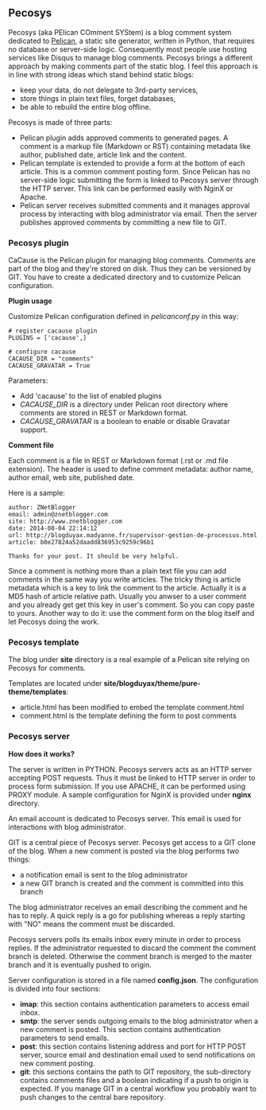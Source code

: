 ## Pecosys

Pecosys (aka PElican COmment SYStem) is a blog comment system dedicated to
[Pelican](http://docs.getpelican.com), a static site generator, written in
Python, that requires no database or server-side logic. Consequently most
people use hosting services like Disqus to manage blog comments. Pecosys
brings a different approach by making comments part of the static blog. I feel
this approach is in line with strong ideas which stand behind static blogs:

-    keep your data, do not delegate to 3rd-party services, 
-    store things in plain text files, forget databases, 
-    be able to rebuild the entire blog offline.

Pecosys is made of three parts:

-    Pelican plugin adds approved comments to generated pages. A comment is a markup file (Markdown or RST) containing metadata like author, published date, article link and the content. 
-    Pelican template is extended to provide a form at the bottom of each article. This is a common comment posting form. Since Pelican has no server-side logic submitting the form is linked to Pecosys server through the HTTP server. This link can be performed easily with NginX or Apache. 
-    Pelican server receives submitted comments and it manages approval process by interacting with blog administrator via email. Then the server publishes approved comments by committing a new file to GIT.  

### Pecosys plugin

CaCause is the Pelican plugin for managing blog comments. Comments are part of the blog and they're stored on disk. Thus they can be versioned by GIT. You have to create a dedicated directory and to customize Pelican configuration. 

**Plugin usage**

Customize Pelican configuration defined in *pelicanconf.py* in this way:

    # register cacause plugin
    PLUGINS = ['cacause',]

    # configure cacause
    CACAUSE_DIR = "comments"
    CACAUSE_GRAVATAR = True 

Parameters: 

-   Add 'cacause' to the list of enabled plugins
-   *CACAUSE_DIR* is a directory under Pelican root directory where comments are stored in REST or Markdown format.
-   *CACAUSE_GRAVATAR* is a boolean to enable or disable Gravatar support.

**Comment file**

Each comment is a file in REST  or Markdown format (.rst or .md file extension). The header is used to define comment metadata: author name, author email, web site, published date.

Here is a sample:

    author: ZNetBlogger
    email: admin@znetblogger.com
    site: http://www.znetblogger.com
    date: 2014-08-04 22:14:12
    url: http://blogduyax.madyanne.fr/supervisor-gestion-de-processus.html
    article: b0e27824a52daadd836953c9259c96b1
    
    Thanks for your post. It should be very helpful. 


Since a comment is nothing more than a plain text file you can add comments in the same way you write articles. The tricky thing is article metadata which is a key to link the comment to the article. Actually it is a MD5 hash of article relative path. Usually you anwser to a user comment and you already get get this key in user's comment. So you can copy paste to yours. Another way to do it: use the comment form on the blog itself and let Pecosys doing the work.   

### Pecosys template

The blog under **site** directory is a real example of a Pelican site relying on Pecosys for comments. 

Templates are located under **site/blogduyax/theme/pure-theme/templates**:

-   article.html has been modified to embed the template comment.html
-   comment.html is the template defining the form to post comments

### Pecosys server

**How does it works?**

The server is written in PYTHON. Pecosys servers acts as an HTTP server accepting POST requests. Thus it must be linked to HTTP server in order to process form submission. If you use APACHE, it can be performed using PROXY module. A sample configuration for NginX is provided under **nginx** directory. 

An email account is dedicated to Pecosys server. This email is used for interactions with blog administrator. 

GIT is a central piece of Pecosys server. Pecosys get access to a GIT clone of the blog. When a new comment is posted via the blog performs two things:

-    a notification email is sent to the blog administrator
-    a new GIT branch is created and the comment is committed into this branch

The blog administrator receives an email describing the comment and he has to reply. A quick reply is a go for publishing whereas a reply starting with "NO" means the comment must be discarded. 

Pecosys servers polls its emails inbox every minute in order to process replies. If the administrator requested to discard the comment the comment branch is deleted. Otherwise the comment branch is merged to the master branch and it is eventually pushed to origin.  

Server configuration is stored in a file named **config.json**. The configuration is divided into four sections:

-    **imap**: this section contains authentication parameters to access email inbox.
-    **smtp**: the server sends outgoing emails to the blog administrator when a new comment is posted. This section contains authentication parameters to send emails.
-    **post**: this section contains listening address and port for HTTP POST server, source email and destination email used to send notifications on new comment posting.
-    **git**: this sections contains the path to GIT repository, the sub-directory contains comments files and a boolean indicating if a push to origin is expected. If you manage GIT in a central workflow you probably want to push changes to the central bare repository. 
    

    


